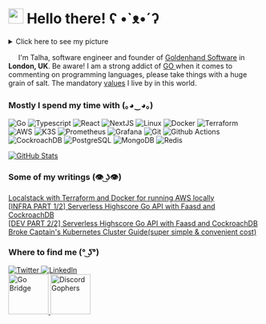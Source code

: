 <h1><img src="https://emojis.slackmojis.com/emojis/images/1531849430/4246/blob-sunglasses.gif?1531849430" width="30"/> Hello there! ʕ •`ᴥ•´ʔ</h1>

<details>
  <summary>Click here to see my picture</summary>
  
  ![Dancing Gopher](http://static.velvetcache.org/pages/2018/06/13/party-gopher/dancing-gopher.gif)
</details>

<p>&nbsp;&nbsp;&nbsp;&nbsp; I'm Talha, software engineer and founder of <a href="https://www.goldenhandsoftware.co.uk/" target="_blank">Goldenhand Software<a/> in <img src='https://github.com/madebybowtie/FlagKit/blob/master/Assets/PNG/GB%402x.png?raw=true' width='21' height='15'> <b>London, UK</b>. Be aware! I am a strong addict of <a href="https://golang.org" target="_blank">GO <a/> when it comes to commenting on programming languages, please take things with a huge grain of salt. The mandatory <a href="https://golang.org/conduct" target="_blank">values</a> I live by in this world. </p>
  
<h3>Mostly I spend my time with (｡◕‿◕｡)</h3>
<p>
  <img alt="Go" src="https://img.shields.io/badge/-Go-00ADD8?style=flat-square&logo=go&logoColor=white" />
  <img alt="Typescript" src="https://img.shields.io/badge/-Typescript-3178C6?style=flat-square&logo=typescript&logoColor=FFFFFF" />  
  <img alt="React" src="https://img.shields.io/badge/-React-000000?style=flat-square&logo=react&logoColor=61DAFB" />
  <img alt="NextJS" src="https://img.shields.io/badge/-NextJS-F0F0F0?style=flat-square&logo=nextdotjs&logoColor=000000" />

  <img alt="Linux" src="https://img.shields.io/badge/-Linux-FCC624?style=flat-square&logo=linux&logoColor=black">
  <img alt="Docker" src="https://img.shields.io/badge/-Docker-46a2f1?style=flat-square&logo=docker&logoColor=white" />  
  <img alt="Terraform" src="https://img.shields.io/badge/-Terraform-844fba?style=flat-square&logo=terraform&logoColor=white" />
  <img alt="AWS" src="https://img.shields.io/badge/-AWS-232F3E?style=flat-square&logo=amazonaws&logoColor=FF9900">
  <img alt="K3S" src="https://img.shields.io/badge/-K3S-FFC61C?style=flat-square&logo=k3s&logoColor=black" />
  <img alt="Prometheus" src="https://img.shields.io/badge/-Prometheus-E6522C?style=flat-square&logo=prometheus&logoColor=white" />
  <img alt="Grafana" src="https://img.shields.io/badge/-Grafana-F46800?style=flat-square&logo=grafana&logoColor=white" />
  <img alt="Git" src="https://img.shields.io/badge/-Git-F05033?style=flat-square&logo=git&logoColor=white" />
  <img alt="Github Actions" src="https://img.shields.io/badge/-Github_Actions-2088FF?style=flat-square&logo=github-actions&logoColor=white" />
 
  <img alt="CockroachDB" src="https://img.shields.io/badge/-CockroachDB-6933FF?style=flat-square&logo=cockroachlabs&logoColor=white" />
  <img alt="PostgreSQL" src="https://img.shields.io/badge/-PostgreSQL-336791?style=flat-square&logo=postgresql&logoColor=white" />
  <img alt="MongoDB" src="https://img.shields.io/badge/-MongoDB-4DB33D?style=flat-square&logo=mongodb&logoColor=white" />
  <img alt="Redis" src="https://img.shields.io/badge/-Redis-D82C20?style=flat-square&logo=redis&logoColor=white" />
</p>

[![GitHub Stats](https://github-readme-stats.vercel.app/api?username=mrwormhole&show_icons=true&theme=algolia&count_private=true)](https://bit.ly/2DRJEXJ)
  
<h3> Some of my writings (👁 ͜ʖ👁) </h3>
<p>
  <a href="https://dev.to/mrwormhole/localstack-with-terraform-and-docker-for-running-aws-locally-3a6d" target="_blank"> Localstack with Terraform and Docker for running AWS locally </a>
  <br/>
  <a href="https://dev.to/mrwormhole/infra-part-1-serverless-highscore-go-api-with-faasd-and-cockroachdb-2e3g" target="_blank"> [INFRA PART 1/2] Serverless Highscore Go API with Faasd and CockroachDB </a>
  <br/>
  <a href="https://dev.to/mrwormhole/dev-part-2-serverless-highscore-go-api-with-faasd-and-cockroachdb-16mb" target="_blank"> [DEV PART 2/2] Serverless Highscore Go API with Faasd and CockroachDB </a>
  <br/>
  <a href="https://dev.to/mrwormhole/broke-captains-kubernetes-guidesuper-simple-convenient-1goo" target="_blank"> Broke Captain's Kubernetes Cluster Guide(super simple & convenient cost) </a>
</p>

<h3>Where to find me (° ͜ʖ͡°)</h3>
<p>
  <a href="https://twitter.com/mr_wormhole" target="_blank">
    <img alt="Twitter" src="https://img.shields.io/badge/twitter-%231DA1F2.svg?&style=for-the-badge&logo=twitter&logoColor=white" />
  </a> 
  <a href="https://www.linkedin.com/in/talha-altinel/" target="_blank">
    <img alt="LinkedIn" src="https://img.shields.io/badge/linkedin-%230077B5.svg?&style=for-the-badge&logo=linkedin&logoColor=white" />
  </a> 
  <br />
  <a href="https://forum.golangbridge.org/u/mrwormhole/summary" target="_blank">
    <img alt="Go Bridge" src="https://pbs.twimg.com/profile_images/1100533079796600833/s5Krj_8A_400x400.jpg" height="80" />
  </a>
  <a href="https://discord.gg/qtAaswfAs9" target="_blank">
    <img alt="Discord Gophers" src="https://cdn.discordapp.com/icons/118456055842734083/58e28cb37cb75fbda97b4bb5c3744d45.png" height="80" />
  </a>
</p>
